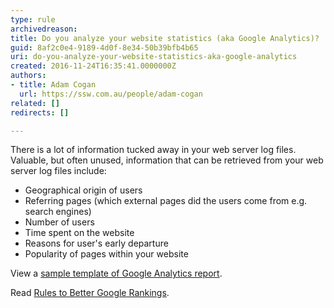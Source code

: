 ```yaml
---
type: rule
archivedreason: 
title: Do you analyze your website statistics (aka Google Analytics)?
guid: 8af2c0e4-9189-4d0f-8e34-50b39bfb4b65
uri: do-you-analyze-your-website-statistics-aka-google-analytics
created: 2016-11-24T16:35:41.0000000Z
authors:
- title: Adam Cogan
  url: https://ssw.com.au/people/adam-cogan
related: []
redirects: []

---
```


There is a lot of information tucked away in your web server log files. Valuable, but often unused, information that can be retrieved from your web server log files include:

<!--endintro-->

* Geographical origin of users
* Referring pages (which external pages did the users come from e.g. search engines)
* Number of users
* Time spent on the website
* Reasons for user's early departure
* Popularity of pages within your website


View a [sample template of Google Analytics report](https&#58;//www.ssw.com.au/ssw/Standards/templates/sswgooglereporttemplate.aspx).

Read [Rules to Better Google Rankings](https&#58;//www.ssw.com.au/SSW/Standards/Rules/RulesToBetterGoogleRankings.aspxhttps&#58;//rules.ssw.com.au/rules-to-better-google-rankings).
